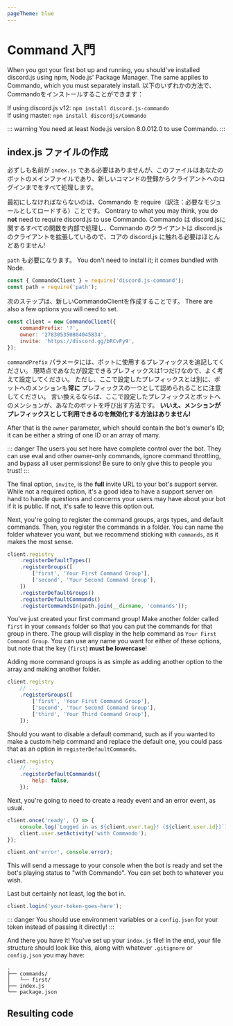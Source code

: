 ```yaml
---
pageTheme: blue
---
```


# Command 入門

When you got your first bot up and running, you should've installed discord.js using npm, Node.js' Package Manager. The same applies to Commando, which you must separately install. 以下のいずれかの方法で、Commandoをインストールすることができます：

If using discord.js v12: `npm install discord.js-commando`  
If using master: `npm install discordjs/Commando`

::: warning
You need at least Node.js version <branch version="11.x" inline>8.0.0</branch><branch version="12.x" inline>12.0</branch> to use Commando.
:::

## index.js ファイルの作成

必ずしも名前が `index.js` である必要はありませんが、このファイルはあなたのボットのメインファイルであり、新しいコマンドの登録からクライアントへのログインまでをすべて処理します。

最初にしなければならないのは、Commando を require（訳注：必要なモジュールとしてロードする）ことです。 Contrary to what you may think, you do **not** need to require discord.js to use Commando. Commando は discord.jsに関するすべての関数を内部で処理し、Commando のクライアントは discord.js のクライアントを拡張しているので、コアの discord.js に触れる必要はほとんどありません!

`path` も必要になります。 You don't need to install it; it comes bundled with Node.

```js
const { CommandoClient } = require('discord.js-command');
const path = require('path');
```

次のステップは、新しいCommandoClientを作成することです。 There are also a few options you will need to set.

```js
const client = new CommandoClient({
	commandPrefix: '?',
	owner: '278305350804045834',
	invite: 'https://discord.gg/bRCvFy9',
});
```

`commandPrefix` パラメータには、ボットに使用するプレフィックスを追記してください。 現時点であなたが設定できるプレフィックスは1つだけなので、よく考えて設定してください。 ただし、ここで設定したプレフィックスとは別に、ボットへのメンションも**常に** プレフィックスの一つとして認められることに注意してください。 言い換えるならば、ここで設定したプレフィックスとボットへのメンションが、あなたのボットを呼び出す方法です。 **いいえ、メンションがプレフィックスとして利用できるのを無効化する方法はありません!**

After that is the `owner` parameter, which should contain the bot's owner's ID; it can be either a string of one ID or an array of many.

::: danger
The users you set here have complete control over the bot. They can use eval and other owner-only commands, ignore command throttling, and bypass all user permissions! Be sure to only give this to people you trust!
:::

The final option, `invite`, is the **full** invite URL to your bot's support server. While not a required option, it's a good idea to have a support server on hand to handle questions and concerns your users may have about your bot if it is public. If not, it's safe to leave this option out.

Next, you're going to register the command groups, args types, and default commands. Then, you register the commands in a folder. You can name the folder whatever you want, but we recommend sticking with `commands`, as it makes the most sense.

```js
client.registry
	.registerDefaultTypes()
	.registerGroups([
		['first', 'Your First Command Group'],
		['second', 'Your Second Command Group'],
	])
	.registerDefaultGroups()
	.registerDefaultCommands()
	.registerCommandsIn(path.join(__dirname, 'commands'));
```

You've just created your first command group! Make another folder called `first` in your `commands` folder so that you can put the commands for that group in there. The group will display in the help command as `Your First Command Group`. You can use any name you want for either of these options, but note that the key (`first`) **must be lowercase**!

Adding more command groups is as simple as adding another option to the array and making another folder.

```js {6}
client.registry
    // ...
    .registerGroups([
        ['first', 'Your First Command Group'],
        ['second', 'Your Second Command Group'],
        ['third', 'Your Third Command Group'],
    ]);
```

Should you want to disable a default command, such as if you wanted to make a custom help command and replace the default one, you could pass that as an option in `registerDefaultCommands`.

```js {3-5}
client.registry
    // ...
    .registerDefaultCommands({
        help: false,
    });
```

Next, you're going to need to create a ready event and an error event, as usual.

```js
client.once('ready', () => {
	console.log(`Logged in as ${client.user.tag}! (${client.user.id})`);
	client.user.setActivity('with Commando');
});

client.on('error', console.error);
```

This will send a message to your console when the bot is ready and set the bot's playing status to "with Commando". You can set both to whatever you wish.

Last but certainly not least, log the bot in.

```js
client.login('your-token-goes-here');
```

::: danger
You should use environment variables or a `config.json` for your token instead of passing it directly!
:::

And there you have it! You've set up your `index.js` file! In the end, your file structure should look like this, along with whatever `.gitignore` or `config.json` you may have:

```
.
├── commands/
│   └── first/
├── index.js
└── package.json
```

## Resulting code

<resulting-code />
